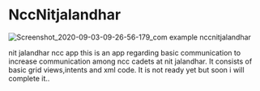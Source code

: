 # NccNitjalandhar
![Screenshot_2020-09-03-09-26-56-179_com example nccnitjalandhar](https://user-images.githubusercontent.com/70520048/92079460-8dc0ce80-eddd-11ea-8f30-726ea7f0b8c1.jpg)

nit jalandhar ncc app
this is an app regarding basic communication to increase communication among ncc cadets at nit jalandhar.
It consists of basic grid views,intents and xml code.
It is not ready yet but soon i will complete it.. 

